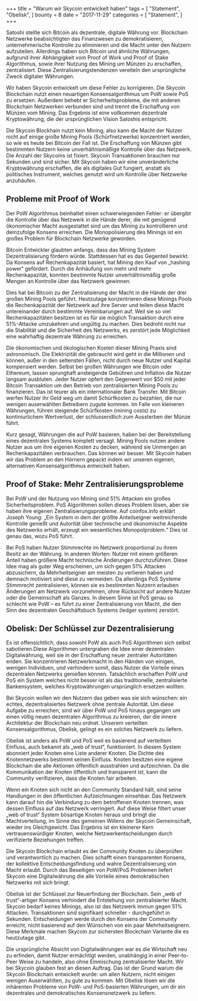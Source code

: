+++ title = "Warum wir Skycoin entwickelt haben" tags = [ "Statement", "Obelisk", ] bounty = 8 date = "2017-11-29" categories = [ "Statement", ] +++

Satoshi stellte sich Bitcoin als dezentrale, digitale Währung vor. Blockchain Netzwerke beabsichtigten das Finanzwesen zu demokratisieren, unternehmerische Kontrolle zu eliminieren und die Macht unter den Nutzern aufzuteilen. Allerdings haben sich Bitcoin und ähnliche Währungen, aufgrund ihrer Abhängigkeit vom Proof of Work und Proof of Stake Algorithmus, sowie ihrer Nutzung des Mining um Münzen zu erschaffen, zentralisiert. Diese Zentralisierungstendenzen vereiteln den ursprüngliche Zweck digitaler Währungen.

Wir haben Skycoin entwickelt um diese Fehler zu korrigieren. Die Skycoin Blockchain nutzt einen neuartigen Konsensalgorithmus um PoW sowie PoS zu ersetzen. Außerdem behebt er Sicherheitsprobleme, die mit anderen Blockchain Netzwerken verbunden sind und trennt die Erschaffung von Münzen vom Mining. Das Ergebnis ist eine vollkommen dezentrale Kryptowährung, die der ursprünglichen Vision Satoshis entspricht. 

Die Skycoin Blockhain nutzt kein Mining, also kann die Macht der Nutzer nicht auf einige große Mining Pools (Schürfnetzwerke) konzentriert werden, so wie es heute bei Bitcoin der Fall ist. Die Erschaffung von Münzen gibt bestimmten Nutzern keine unverhältnismäßige Kontrolle über das Netzwerk. Die Anzahl der Skycoins ist fixiert. Skycoin Transaktionen brauchen nur Sekunden und sind sicher. Mit Skycoin haben wir eine unveränderliche Kryptowährung erschaffen, die als digitales Gut fungiert, anstatt als politisches Instrument, welches genutzt wird um Kontrolle über Netzwerke anzuhäufen.

## Probleme mit Proof of Work

Der PoW Algorithmus beinhaltet einen schwerwiegenden Fehler: er übergibt die Kontrolle über das Netzwerk in die Hände derer, die mit genügend ökonomischer Macht ausgestattet sind um das Mining zu kontrollieren und demzufolge Konsens erreichen. Die Monopolisierung des Minings ist ein großes Problem für Blockchain Netzwerke geworden.

Bitcoin Entwickler glaubten anfangs, dass das Mining System Dezentralisierung fördern würde. Stattdessen hat es das Gegenteil bewirkt. Da Konsens auf Rechenkapazität basiert, hat Mining den Kauf von „hashing power“ gefördert. Durch die Anhäufung von mehr und mehr Rechenkapazität, konnten bestimmte Nutzer unverhältnismäßig große Mengen an Kontrolle über das Netzwerk gewinnen. 

Dies hat bei Bitcoin zu der Zentralisierung der Macht in die Hände der drei großen Mining Pools geführt. Heutzutage konzentrieren diese Minings Pools die Rechenkapazität der Netzwerk auf ihre Server und teilen diese Macht untereinander durch bestimmte Vereinbarungen auf. Weil sie so viel Rechenkapazitäten besitzen ist es für sie möglich Transaktion durch eine 51%-Attacke umzukehren und ungültig zu machen. Dies bedroht nicht nur die Stabilität und die Sicherheit des Netzwerks, es zerstört jede Möglichkeit eine wahrhaftig dezentrale Währung zu erreichen. 

Die ökonomischen und ökologischen Kosten dieser Mining Praxis sind astronomisch. Die Elektrizität die gebraucht wird geht in die Millionen und können, außer in den seltensten Fällen, nicht durch neue Nutzer und Kapital kompensiert werden. Selbst bei großen Währungen wie Bitcoin oder Ethereum, lassen sprunghaft ansteigende Gebühren und Inflation die Nutzer langsam ausbluten.
Jeder Nutzer opfert den Gegenwert von $50 mit jeder Bitcoin Transaktion um den Betrieb von zentralisierten Mining Pools zu finanzieren. Das ist teurer als ein internationaler Bank Transfer. Mit Bitcoin werfen Nutzer ihr Geld weg um damit Schürfkosten zu bezahlen, die nur wenigen auserwählten Betreibern zugute kommen. Im Falle von kleineren Währungen, führen steigende Schürfkosten (mining costs) zu kontiniurlichem Wertverlust, der schlussendlich zum Aussterben der Münze führt. 

Kurz gesagt, Währungen die auf PoW basieren, haben bei der Bereitstellung eines dezentralen Systems komplett versagt. Mining Pools nutzen andere Nutzer aus um ihre eigenen Kosten zu decken, während sie Unmengen an Rechenkapazitäten verbrauchen. Das können wir besser. Mit Skycoin haben wir das Problem an den Hörnern gepackt indem wir unseren eigenen, alternativen Konsensalgorithmus entwickelt haben. 

## Proof of Stake: Mehr Zentralisierungsprobleme

Bei PoW und der Nutzung von Mining sind 51% Attacken ein großes Sicherheitsproblem. PoS Algorithmen sollen dieses Problem lösen, aber sie haben ihre eigenen Zentralisierungsprobleme. Auf coinfox.info erklärt Joseph Young: „Ein System in dem der größte Anteilseigner weitreichende Kontrolle genießt und Autorität über technische und ökonomische Aspekte des Netzwerks erhält, erzeugt ein wesentliches Monopolproblem.“ Dies ist genau das, wozu PoS führt.

Bei PoS haben Nutzer Stimmrechte im Netzwerk proportional zu ihrem Besitz an der Währung. In anderen Worten: Nutzer mit einem größeren Anteil haben größere Macht technische Änderungen durchzuführen. Diese Idee mag als guter Weg erscheinen, um sich gegen 51% Attacken abzusichern, da Mehrheitseigner am meisten zu verlieren haben und demnach motiviert sind diese zu vermeiden. Da allerdings PoS Systeme Stimmrecht zentralisieren, können sie es bestimmten Nutzern erlauben Änderungen am Netzwerk vorzunehmen, ohne Rücksicht auf andere Nutzer oder die Gemeinschaft als Ganzes. In diesem Sinne ist PoS genau so schlecht wie PoW – es führt zu einer Zentralisierung von Macht, die den Sinn des dezentralen Geschäftsbuch Systems (ledger system) zerstört.

## Obelisk: Der Schlüssel zur Dezentralisierung

Es ist offensichtlich, dass sowohl PoW als auch PoS Algorithmen sich selbst sabotieren.Diese Algorithmen untergraben die Idee einer dezentralen Digitalwährung, weil sie in der Erschaffung neuer zentraler Autoritäten enden. Sie konzentrieren Netzwerkmacht in den Händen von einigen, wenigen Individuen, und verhindern somit, dass Nutzer die Vorteile eines dezentralen Netzwerks genießen können. Tatsächlich erschaffen PoW und PoS ein System welches nicht besser ist als das traditionelle, zentralisierte Bankensystem, welches Kryptowährungen ursprünglich ersetzen wollten. 

Bei Skycoin wollen wir den Nutzern das geben was sie sich wünschen: ein echtes, dezentralisiertes Netzwerk ohne zentrale Autorität. Um diese Aufgabe zu erreichen, sind wir über PoW und PoS hinaus gegangen um einen völlig neuen dezentralen Algorithmus zu kreieren, der die innere Architektur der Blockchain neu ordnet. Unserem verteilten Konsensalgorithmus, Obelisk, gelingt es ein solches Netzwerk zu liefern. 

Obelisk ist anders als PoW und PoS weil es basierend auf verteiltem Einfluss, auch bekannt als „web of trust“, funktioniert. In diesem System abonniert jeder Knoten eine Liste anderer Knoten. Die Dichte des Knotennetzwerks bestimmt seinen Einfluss. Knoten besitzen eine eigene Blockchain die alle Aktionen öffentlich ausstrahlen und aufzeichnen. Da die Kommunikation der Knoten öffentlich und transparent ist, kann die Community verifizieren, dass die Knoten fair arbeiten.

Wenn ein Knoten sich nicht an den Community Standard hält, sind seine Handlungen in den öffentlichen Aufzeichnungen einsehbar. Das Netzwerk kann darauf hin die Verbindung zu dem betroffenen Knoten trennen, was dessen Einfluss auf das Netzwerk verringert. Auf diese Weise filtert unser „web of trust“ System bösartige Knoten heraus und bringt die Machtverteilung, im Sinne des gemeinen Willens der Skycoin Gemeinschaft, wieder ins Gleichgewicht. Das Ergebnis ist ein kleinerer Kern vertrauenswürdiger Knoten, welche Netzwerkentscheidungen durch verifizierte Beziehungen treffen. 

Die Skycoin Blockchain erlaubt es der Community Knoten zu überprüfen und verantwortlich zu machen. Dies schafft einen transparenten Konsens, der kollektive Entscheidungsfindung und wahre Dezentralisierung von Macht erlaubt. Durch das Beseitigen von PoW/PoS Problemen liefert Skycoin eine Digitalwährung die alle Vorteile eines demokratischen Netzwerks mit sich bringt.

Obelisk ist der Schlüssel zur Neuerfindung der Blockchain. Sein „web of trust“-artiger Konsens verhindert die Entstehung von zentralisierter Macht. Skycoin bedarf keines Minings, also ist das Netzwerk immun gegen 51% Attacken. Transaktionen sind signifikant schneller - durchgeführt in Sekunden. Entscheidungen werde durch den Konsens der Community erreicht, nicht basierend auf den Wünschen von ein paar Mehrheitseignern. Diese Merkmale machen Skycoin zur sichersten Blockchain Variante die es heutzutage gibt.

Die ursprüngliche Absicht von Digitalwährungen war es die Wirtschaft neu zu erfinden, damit Nutzer ermächtigt werden, unabhängig in einer Peer-to-Peer Weise zu handeln, also ohne Einmischung zentralisierter Macht. Wir bei Skycoin glauben fest an diesen Auftrag. Das ist der Grund warum die Skycoin Blockchain entwickelt wurde: um allen Nutzern, nicht einigen wenigen Auserwählten, zu gute zu kommen. Mit Obelisk lösen wir die inhärenten Probleme von PoW- und PoS-basierten Währungen, um dir ein dezentrales und demokratisches Konsensnetzwerk zu liefern.
